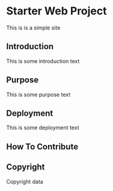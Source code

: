 # Starter Web Project

This is is a simple site

## Introduction

This is some introduction text

## Purpose

This is some purpose text

## Deployment

This is some deployment text

## How To Contribute

## Copyright

Copyright data
